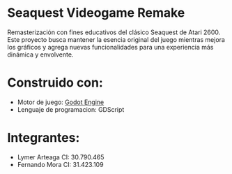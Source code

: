 # Seaquest Videogame Remake

Remasterización con fines educativos del clásico Seaquest de Atari 2600. Este proyecto busca mantener la esencia original del juego mientras mejora los gráficos y agrega nuevas funcionalidades para una experiencia más dinámica y envolvente.

# Construido con:

* Motor de juego: [Godot Engine](https://godotengine.org/)
* Lenguaje de programacion: GDScript

# Integrantes:

* Lymer Arteaga CI: 30.790.465
* Fernando Mora CI: 31.423.109
